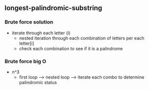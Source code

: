 ## longest-palindromic-substring

### Brute force solution
* iterate through each letter (i)
    * nested iteration through each combination of letters per each letter[i]
    * check each combination to see if it is a palindrome 

### Brute force big O
* n^3
    * first loop --> nested loop --> iterate each combo to determine palindromic status